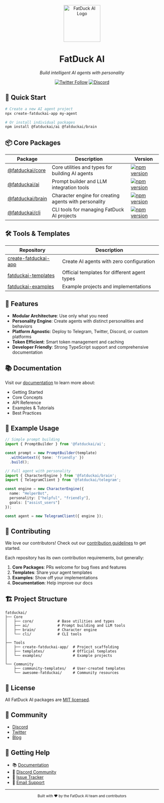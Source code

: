 <div align="center">
  <img src="/api/placeholder/120/120" alt="FatDuck AI Logo" width="120" height="120"/>
  
  # FatDuck AI
  
  _Build intelligent AI agents with personality_

  [![Twitter Follow](https://img.shields.io/twitter/follow/fatduckai?style=social)](https://twitter.com/fatduckai)
  [![Discord](https://img.shields.io/discord/1234567890?label=discord&logo=discord&style=flat-square)](https://discord.gg/fatduckai)
</div>

## 🚀 Quick Start

```bash
# Create a new AI agent project
npx create-fatduckai-app my-agent

# Or install individual packages
npm install @fatduckai/ai @fatduckai/brain
```

## 📦 Core Packages

| Package | Description | Version |
|---------|------------|---------|
| [@fatduckai/core](https://github.com/fatduckai/ai-templates) | Core utilities and types for building AI agents | [![npm version](https://img.shields.io/npm/v/@fatduckai/core.svg)](https://www.npmjs.com/package/@fatduckai/core) |
| [@fatduckai/ai](https://github.com/fatduckai/ai) | Prompt builder and LLM integration tools | [![npm version](https://img.shields.io/npm/v/@fatduckai/ai.svg)](https://www.npmjs.com/package/@fatduckai/ai) |
| [@fatduckai/brain](https://github.com/fatduckai/brain) | Character engine for creating agents with personality | [![npm version](https://img.shields.io/npm/v/@fatduckai/brain.svg)](https://www.npmjs.com/package/@fatduckai/brain) |
| [@fatduckai/cli](https://github.com/fatduckai/ai-templates) | CLI tools for managing FatDuck AI projects | [![npm version](https://img.shields.io/npm/v/@fatduckai/cli.svg)](https://www.npmjs.com/package/@fatduckai/cli) |

## 🛠️ Tools & Templates

| Repository | Description |
|------------|-------------|
| [create-fatduckai-app](https://github.com/fatduckai/create-fatduckai-app) | Create AI agents with zero configuration |
| [fatduckai-templates](https://github.com/fatduckai/templates) | Official templates for different agent types |
| [fatduckai-examples](https://github.com/fatduckai/examples) | Example projects and implementations |

## 🌟 Features

- **Modular Architecture**: Use only what you need
- **Personality Engine**: Create agents with distinct personalities and behaviors
- **Platform Agnostic**: Deploy to Telegram, Twitter, Discord, or custom platforms
- **Token Efficient**: Smart token management and caching
- **Developer Friendly**: Strong TypeScript support and comprehensive documentation

## 📚 Documentation

Visit our [documentation](https://docs.fatduckai.com) to learn more about:
- Getting Started
- Core Concepts
- API Reference
- Examples & Tutorials
- Best Practices

## 🔧 Example Usage

```typescript
// Simple prompt building
import { PromptBuilder } from '@fatduckai/ai';

const prompt = new PromptBuilder(template)
  .withContext({ tone: 'friendly' })
  .build();

// Full agent with personality
import { CharacterEngine } from '@fatduckai/brain';
import { TelegramClient } from '@fatduckai/telegram';

const engine = new CharacterEngine({
  name: "HelperBot",
  personality: ["helpful", "friendly"],
  goals: ["assist_users"]
});

const agent = new TelegramClient({ engine });
```

## 🤝 Contributing

We love our contributors! Check out our [contribution guidelines](CONTRIBUTING.md) to get started.

Each repository has its own contribution requirements, but generally:

1. **Core Packages**: PRs welcome for bug fixes and features
2. **Templates**: Share your agent templates
3. **Examples**: Show off your implementations
4. **Documentation**: Help improve our docs

## 🏗️ Project Structure

```
fatduckai/
├── Core
│   ├── core/           # Base utilities and types
│   ├── ai/             # Prompt building and LLM tools
│   ├── brain/          # Character engine
│   └── cli/            # CLI tools
│
├── Tools
│   ├── create-fatduckai-app/  # Project scaffolding
│   ├── templates/             # Official templates
│   └── examples/              # Example projects
│
└── Community
    ├── community-templates/   # User-created templates
    └── awesome-fatduckai/     # Community resources
```

## 📜 License

All FatDuck AI packages are [MIT licensed](LICENSE).

## 💬 Community

- [Discord](https://discord.gg/fatduckai)
- [Twitter](https://twitter.com/fatduckai)
- [Blog](https://blog.fatduckai.com)

## 🙋 Getting Help

- 📚 [Documentation](https://docs.fatduckai.com)
- 💭 [Discord Community](https://discord.gg/fatduckai)
- 🐛 [Issue Tracker](https://github.com/fatduckai/core/issues)
- 📧 [Email Support](mailto:support@fatduckai.com)

---

<div align="center">
  <sub>Built with ❤️ by the FatDuck AI team and contributors</sub>
</div>
